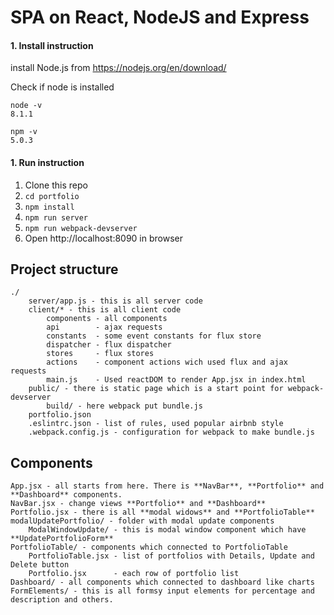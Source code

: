# SPA on React, NodeJS and Express

#### 1. Install instruction

install Node.js from https://nodejs.org/en/download/

Check if node is installed
```
node -v
8.1.1

npm -v
5.0.3
```

#### 1. Run instruction
1. Clone this repo
2. `cd portfolio`
3. `npm install`
4. `npm run server`
5. `npm run webpack-devserver`
6. Open http://localhost:8090 in browser

## Project structure ##
	./ 
		server/app.js - this is all server code
		client/* - this is all client code
		    components - all components
			api        - ajax requests
			constants  - some event constants for flux store 
			dispatcher - flux dispatcher
			stores     - flux stores
			actions    - component actions wich used flux and ajax requests
			main.js    - Used reactDOM to render App.jsx in index.html
		public/ - there is static page which is a start point for webpack-devserver
            build/ - here webpack put bundle.js		
		portfolio.json
		.eslintrc.json - list of rules, used popular airbnb style
		.webpack.config.js - configuration for webpack to make bundle.js

## Components ##
	App.jsx - all starts from here. There is **NavBar**, **Portfolio** and **Dashboard** components.
	NavBar.jsx - change views **Portfolio** and **Dashboard**
	Portfolio.jsx - there is all **modal widows** and **PortfolioTable**
	modalUpdatePortfolio/ - folder with modal update components
		ModalWindowUpdate/ - this is modal window component which have **UpdatePortfolioForm**
	PortfolioTable/ - components which connected to PortfolioTable
		PortfolioTable.jsx - list of portfolios with Details, Update and Delete button
		Portfolio.jsx      - each row of portfolio list
	Dashboard/ - all components which connected to dashboard like charts
	FormElements/ - this is all formsy input elements for percentage and description and others.
	